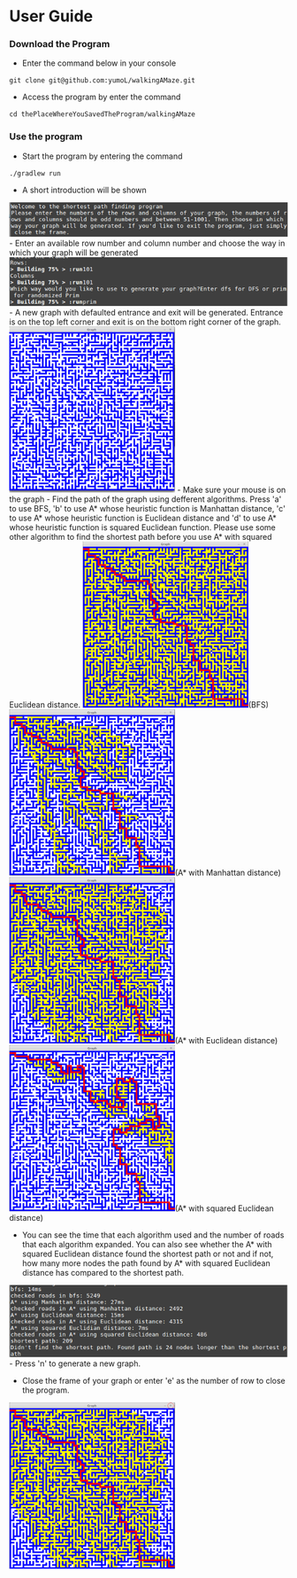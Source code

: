 # User Guide
### Download the Program
- Enter the command below in your console
```
git clone git@github.com:yumoL/walkingAMaze.git
```
- Access the program by enter the command
 ```
cd thePlaceWhereYouSavedTheProgram/walkingAMaze
```

### Use the program
- Start the program by entering the command
```
./gradlew run
```
- A short introduction will be shown
<img src=https://github.com/yumoL/walkingAMaze/blob/master/documentation/pictures/intro.png>
- Enter an available row number and column number and choose the way in which your graph will be generated
<img src="https://github.com/yumoL/walkingAMaze/blob/master/documentation/pictures/generate.png">
- A new graph with defaulted entrance and exit will be generated. Entrance is on the top left corner and exit is on the bottom right corner of the graph.
<img src="https://github.com/yumoL/walkingAMaze/blob/master/documentation/pictures/newGraph.png" width="300" height="300">
- Make sure your mouse is on the graph
- Find the path of the graph using defferent algorithms. Press 'a' to use BFS, 'b' to use A* whose heuristic function is Manhattan distance, 'c' to use A* whose heuristic function is Euclidean distance and 'd' to use A* whose heuristic function is squared Euclidean function. Please use some other algorithm to find the shortest path before you use A* with squared Euclidean distance. 
<img src="https://github.com/yumoL/walkingAMaze/blob/master/documentation/pictures/bfsResult.png" width="300" height="300">(BFS)
<img src="https://github.com/yumoL/walkingAMaze/blob/master/documentation/pictures/a*ManhattanResult.png" width="300" height="300">(A* with Manhattan distance)
<img src="https://github.com/yumoL/walkingAMaze/blob/master/documentation/pictures/a*EuclideanResult.png" width="300" height="300">(A* with Euclidean distance)
<img src="https://github.com/yumoL/walkingAMaze/blob/master/documentation/pictures/a*SquaredEuclideanResult.png" width="300" height="300">(A* with squared Euclidean distance)

- You can see the time that each algorithm used and the number of roads that each algorithm expanded. You can also see whether the A* with squared Euclidean distance found the shortest path or not and if not, how many more nodes the path found by A* with squared Euclidean distance has compared to the shortest path. 
<img src="https://github.com/yumoL/walkingAMaze/blob/master/documentation/pictures/result.png">
- Press 'n' to generate a new graph. 

- Close the frame of your graph or enter 'e' as the number of row to close the program.
<img src="https://github.com/yumoL/walkingAMaze/blob/master/documentation/pictures/close.png" width="300" height="300">
